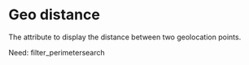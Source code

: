 Geo distance
=========

The attribute to display the distance between two geolocation points.

Need:
	filter_perimetersearch
